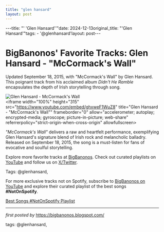```yaml
---
title: "glen hansard"
layout: post
---
```

---title: "' 'Glen Hansard''"date: 2024-12-13original_title: "'Glen Hansard'"tags:  - '@glenhansard'layout: post---<!-- Post Title --><h1 >BigBanonos' Favorite Tracks: Glen Hansard - "McCormack's Wall"</h1> <!-- Introductory Text --><p >Updated September 18, 2015, with "McCormack's Wall" by Glen Hansard. This poignant track from his acclaimed album <em>Didn't He Ramble</em> encapsulates the depth of Irish storytelling through song.</p> <!-- Featured Image --><div > <img src="https://www.rollingstone.com/wp-content/uploads/2019/05/glen-hansard.jpg" alt="Glen Hansard - McCormack's Wall" /></div> <!-- YouTube Video Embed --><div > <iframe width="100%" height="315" src="https://www.youtube.com/embed/ghxweF1WuZ8" title="Glen Hansard - "McCormack's Wall"" frameborder="0" allow="accelerometer; autoplay; encrypted-media; gyroscope; picture-in-picture; web-share" referrerpolicy="strict-origin-when-cross-origin" allowfullscreen></iframe></div> <!-- Song Information --><div > <p><em>"McCormack's Wall"</em> delivers a raw and heartfelt performance, exemplifying Glen Hansard's signature blend of Irish rock and melancholic balladry. Released on September 18, 2015, the song is a must-listen for fans of evocative and soulful storytelling.</p></div> <!-- Footer Links --><div > <p>Explore more favorite tracks at <a href="https://bigbanonos.blogspot.com/" target="_blank">BigBanonos</a>. Check out curated playlists on <a href="https://www.youtube.com/@BigBanonos" target="_blank">YouTube</a> and follow us on <a href="https://x.com/bigbanonos" target="_blank">X/Twitter</a>.</p></div> <!-- Tags --><p >Tags: @glenhansard,</p><!--Subscribe and Playlist Links--><div>    <p>For more exclusive tracks not on Spotify, subscribe to <a href="https://www.youtube.com/@BigBanonos" target="_blank">BigBanonos on YouTube</a> and explore their curated playlist of the best songs <strong>#NotOnSpotify</strong>.</p>    <p><a href="https://www.youtube.com/playlist?list=PLtuNtuTatqI0kFahUCbtbfenC_ET5O_tr" target="_blank">Best Songs #NotOnSpotify Playlist<br /></a></p></div><hr /><p><em>first posted by</em> <a href="https://bigbanonos.blogspot.com/" rel="noopener" target="_new">https://bigbanonos.blogspot.com/</a></p><p>tags: @glenhansard,</p>